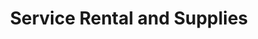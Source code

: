 ---
title: "Service Rental and Supplies"
url: /waipahu/service-rental-and-supplies/
shop: storage rental
---